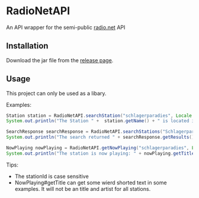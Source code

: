 # RadioNetAPI
An API wrapper for the semi-public [radio.net](https://radio.net) API

## Installation
Download the jar file from the [release page](https://github.com/ColyTeam/RadioNetAPI/releases/latest).

## Usage
This project can only be used as a libary.

Examples:

```JAVA
Station station = RadioNetAPI.searchStation("schlagerparadies", Locale.GERMAN);
System.out.println("The Station " +  station.getName() + " is located in " + city + ", " + country);
```

```JAVA
SearchResponse searchResponse = RadioNetAPI.searchStations("Schlagerparadies", 10, Locale.GERMAN);
System.out.println("The search returned " + searchResponse.getResults().size() + " results.");
```

```JAVA
NowPlaying nowPlaying = RadioNetAPI.getNowPlaying("schlagerparadies", Locale.GERMAN);
System.out.println("The station is now playing: " + nowPlaying.getTitle());
```

Tips:
- The stationId is case sensitive
- NowPlaying#getTitle can get some wierd shorted text in some examples. It will not be an title and artist for all stations.

